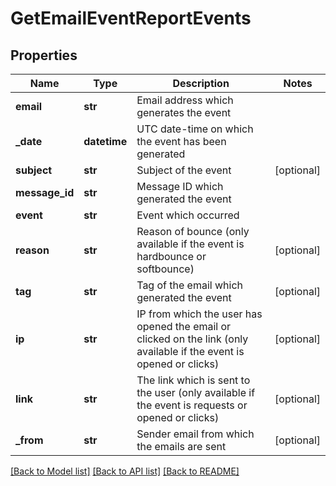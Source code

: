 # GetEmailEventReportEvents

## Properties
Name | Type | Description | Notes
------------ | ------------- | ------------- | -------------
**email** | **str** | Email address which generates the event | 
**_date** | **datetime** | UTC date-time on which the event has been generated | 
**subject** | **str** | Subject of the event | [optional] 
**message_id** | **str** | Message ID which generated the event | 
**event** | **str** | Event which occurred | 
**reason** | **str** | Reason of bounce (only available if the event is hardbounce or softbounce) | [optional] 
**tag** | **str** | Tag of the email which generated the event | [optional] 
**ip** | **str** | IP from which the user has opened the email or clicked on the link (only available if the event is opened or clicks) | [optional] 
**link** | **str** | The link which is sent to the user (only available if the event is requests or opened or clicks) | [optional] 
**_from** | **str** | Sender email from which the emails are sent | [optional] 

[[Back to Model list]](../README.md#documentation-for-models) [[Back to API list]](../README.md#documentation-for-api-endpoints) [[Back to README]](../README.md)

